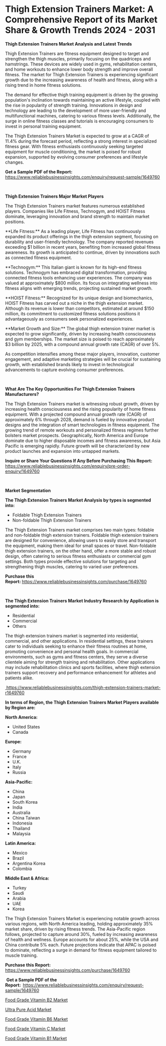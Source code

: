 <p><h1>Thigh Extension Trainers Market: A Comprehensive Report of its Market Share & Growth Trends 2024 - 2031</h1></p><p><strong>Thigh Extension Trainers Market Analysis and Latest Trends</strong></p>
<p><p>Thigh Extension Trainers are fitness equipment designed to target and strengthen the thigh muscles, primarily focusing on the quadriceps and hamstrings. These devices are widely used in gyms, rehabilitation centers, and home workouts to enhance lower body strength and improve overall fitness. The market for Thigh Extension Trainers is experiencing significant growth due to the increasing awareness of health and fitness, along with a rising trend in home fitness solutions.</p><p>The demand for effective thigh training equipment is driven by the growing population's inclination towards maintaining an active lifestyle, coupled with the rise in popularity of strength training. Innovations in design and technology are leading to the development of more user-friendly and multifunctional machines, catering to various fitness levels. Additionally, the surge in online fitness classes and tutorials is encouraging consumers to invest in personal training equipment.</p><p>The Thigh Extension Trainers Market is expected to grow at a CAGR of 11.4% during the forecast period, reflecting a strong interest in specialized fitness gear. With fitness enthusiasts continuously seeking targeted equipment for muscle conditioning, the market is poised for robust expansion, supported by evolving consumer preferences and lifestyle changes.</p></p>
<p><strong>Get a Sample PDF of the Report:&nbsp;</strong> <a href="https://www.reliablebusinessinsights.com/enquiry/request-sample/1649760?utm_campaign=1476&utm_medium=2&utm_source=Github&utm_content=ia&utm_term=15102024&utm_id=thigh-extension-trainers">https://www.reliablebusinessinsights.com/enquiry/request-sample/1649760</a></p>
<p>&nbsp;</p>
<p><strong>Thigh Extension Trainers Major Market Players</strong></p>
<p><p>The Thigh Extension Trainers market features numerous established players. Companies like Life Fitness, Technogym, and HOIST Fitness dominate, leveraging innovation and brand strength to maintain market positions.</p><p>**Life Fitness:** As a leading player, Life Fitness has continuously expanded its product offerings in the thigh extension segment, focusing on durability and user-friendly technology. The company reported revenues exceeding $1 billion in recent years, benefiting from increased global fitness awareness. Its growth is anticipated to continue, driven by innovations such as connected fitness equipment.</p><p>**Technogym:** This Italian giant is known for its high-end fitness solutions. Technogym has embraced digital transformation, providing connected fitness tools enhancing user experiences. The company was valued at approximately $800 million. Its focus on integrating wellness into fitness aligns with emerging trends, projecting sustained market growth.</p><p>**HOIST Fitness:** Recognized for its unique design and biomechanics, HOIST Fitness has carved out a niche in the thigh extension market. Although its revenue is lower than competitors, estimated at around $150 million, its commitment to customized fitness solutions positions it advantageously as consumers seek personalized experiences.</p><p>**Market Growth and Size:** The global thigh extension trainer market is expected to grow significantly, driven by increasing health consciousness and gym memberships. The market size is poised to reach approximately $3 billion by 2025, with a compound annual growth rate (CAGR) of over 5%.</p><p>As competition intensifies among these major players, innovation, customer engagement, and adaptive marketing strategies will be crucial for sustaining growth, with established brands likely to invest in technological advancements to capture evolving consumer preferences.</p></p>
<p>&nbsp;</p>
<p><strong>What Are The Key Opportunities For Thigh Extension Trainers Manufacturers?</strong></p>
<p><p>The Thigh Extension Trainers market is witnessing robust growth, driven by increasing health consciousness and the rising popularity of home fitness equipment. With a projected compound annual growth rate (CAGR) of approximately 6% through 2028, demand is fueled by innovative product designs and the integration of smart technologies in fitness equipment. The growing trend of remote workouts and personalized fitness regimes further bolsters market prospects. Geographically, North America and Europe dominate due to higher disposable incomes and fitness awareness, but Asia Pacific is emerging rapidly. Future growth will be characterized by new product launches and expansion into untapped markets.</p></p>
<p><strong>Inquire or Share Your Questions If Any Before Purchasing This Report:</strong> <a href="https://www.reliablebusinessinsights.com/enquiry/pre-order-enquiry/1649760?utm_campaign=1476&utm_medium=2&utm_source=Github&utm_content=ia&utm_term=15102024&utm_id=thigh-extension-trainers">https://www.reliablebusinessinsights.com/enquiry/pre-order-enquiry/1649760</a></p>
<p>&nbsp;</p>
<p><strong>Market Segmentation</strong></p>
<p><strong>The Thigh Extension Trainers Market Analysis by types is segmented into:</strong></p>
<p><ul><li>Foldable Thigh Extension Trainers</li><li>Non-foldable Thigh Extension Trainers</li></ul></p>
<p><p>The Thigh Extension Trainers market comprises two main types: foldable and non-foldable thigh extension trainers. Foldable thigh extension trainers are designed for convenience, allowing users to easily store and transport the equipment, making them ideal for small spaces or travel. Non-foldable thigh extension trainers, on the other hand, offer a more stable and robust design, often catering to serious fitness enthusiasts or commercial gym settings. Both types provide effective solutions for targeting and strengthening thigh muscles, catering to varied user preferences.</p></p>
<p><strong>Purchase this Report:&nbsp;</strong><a href="https://www.reliablebusinessinsights.com/purchase/1649760?utm_campaign=1476&utm_medium=2&utm_source=Github&utm_content=ia&utm_term=15102024&utm_id=thigh-extension-trainers">https://www.reliablebusinessinsights.com/purchase/1649760</a></p>
<p>&nbsp;</p>
<p><strong>The Thigh Extension Trainers Market Industry Research by Application is segmented into:</strong></p>
<p><ul><li>Residential</li><li>Commercial</li><li>Others</li></ul></p>
<p><p>The thigh extension trainers market is segmented into residential, commercial, and other applications. In residential settings, these trainers cater to individuals seeking to enhance their fitness routines at home, promoting convenience and personal health goals. In commercial environments, such as gyms and fitness centers, they serve a diverse clientele aiming for strength training and rehabilitation. Other applications may include rehabilitation clinics and sports facilities, where thigh extension trainers support recovery and performance enhancement for athletes and patients alike.</p></p>
<p><a href="https://www.reliablebusinessinsights.com/thigh-extension-trainers-market-r1649760?utm_campaign=1476&utm_medium=2&utm_source=Github&utm_content=ia&utm_term=15102024&utm_id=thigh-extension-trainers">&nbsp;https://www.reliablebusinessinsights.com/thigh-extension-trainers-market-r1649760</a></p>
<p><strong>In terms of Region, the Thigh Extension Trainers Market Players available by Region are:</strong></p>
<p>
    <p> <strong> North America: </strong>
        <ul>
            <li>United States</li>
            <li>Canada</li>
        </ul>
        </p> 
    <p> <strong> Europe: </strong>
        <ul>
            <li>Germany</li>
            <li>France</li>
            <li>U.K.</li>
            <li>Italy</li>
            <li>Russia</li>
        </ul>
        </p> 
    <p> <strong> Asia-Pacific: </strong>
        <ul>
            <li>China</li>
            <li>Japan</li>
            <li>South Korea</li>
            <li>India</li>
            <li>Australia</li>
            <li>China Taiwan</li>
            <li>Indonesia</li>
            <li>Thailand</li>
            <li>Malaysia</li>
        </ul>
        </p> 
    <p> <strong> Latin America: </strong>
        <ul>
            <li>Mexico</li>
            <li>Brazil</li>
            <li>Argentina Korea</li>
            <li>Colombia</li>
        </ul>
        </p> 
    <p> <strong> Middle East & Africa: </strong>
        <ul>
            <li>Turkey</li>
            <li>Saudi</li>
            <li>Arabia</li>
            <li>UAE</li>
            <li>Korea</li>
        </ul>
    </p>
    </p>
<p><p>The Thigh Extension Trainers Market is experiencing notable growth across various regions, with North America leading, holding approximately 35% market share, driven by rising fitness trends. The Asia-Pacific region follows, projected to capture around 30%, fueled by increasing awareness of health and wellness. Europe accounts for about 25%, while the USA and China contribute 5% each. Future projections indicate that APAC is poised to dominate, reflecting a surge in demand for fitness equipment tailored to muscle training.</p></p>
<p><strong>Purchase this Report: </strong><a href="https://www.reliablebusinessinsights.com/purchase/1649760?utm_campaign=1476&utm_medium=2&utm_source=Github&utm_content=ia&utm_term=15102024&utm_id=thigh-extension-trainers">https://www.reliablebusinessinsights.com/purchase/1649760</a></p>
<p>&nbsp;<strong>Get a Sample PDF of the Report:&nbsp;&nbsp;</strong><a href="https://www.reliablebusinessinsights.com/enquiry/request-sample/1649760?utm_campaign=1476&utm_medium=2&utm_source=Github&utm_content=ia&utm_term=15102024&utm_id=thigh-extension-trainers">https://www.reliablebusinessinsights.com/enquiry/request-sample/1649760</a></p>
<p><strong></strong></p>
<p><p><a href="https://www.linkedin.com/pulse/food-grade-vitamin-b2-market-research-report-exploring-okxff?trk=public_post_embed_feed-article-content&utm_campaign=1476&utm_medium=2&utm_source=Github&utm_content=ia&utm_term=15102024&utm_id=thigh-extension-trainers">Food Grade Vitamin B2 Market</a></p><p><a href="https://www.linkedin.com/pulse/ultra-pure-acid-market-overview-forecast-2024-2031-detailed-cfmmf?trk=public_post_embed_feed-article-content&utm_campaign=1476&utm_medium=2&utm_source=Github&utm_content=ia&utm_term=15102024&utm_id=thigh-extension-trainers">Ultra Pure Acid Market</a></p><p><a href="https://www.linkedin.com/pulse/pioneering-growth-analyzing-global-food-grade-vitamin-b6-market-ecc9f?trk=public_post_embed_feed-article-content&utm_campaign=1476&utm_medium=2&utm_source=Github&utm_content=ia&utm_term=15102024&utm_id=thigh-extension-trainers">Food Grade Vitamin B6 Market</a></p><p><a href="https://www.linkedin.com/pulse/decoding-food-grade-vitamin-c-industry-dynamics-strategic-i9x9f?trk=public_post_embed_feed-article-content&utm_campaign=1476&utm_medium=2&utm_source=Github&utm_content=ia&utm_term=15102024&utm_id=thigh-extension-trainers">Food Grade Vitamin C Market</a></p><p><a href="https://www.linkedin.com/pulse/food-grade-vitamin-b1-market-growth-segmentation-regional-pgjtf?trk=public_post_embed_feed-article-content&utm_campaign=1476&utm_medium=2&utm_source=Github&utm_content=ia&utm_term=15102024&utm_id=thigh-extension-trainers">Food Grade Vitamin B1 Market</a></p></p>